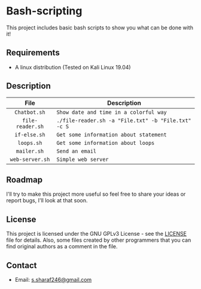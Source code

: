 # Bash-scripting
This project includes basic bash scripts to show you what can be done with it!

## Requirements
- A linux distribution (Tested on Kali Linux 19.04)

## Description

| File  | Description  |
|:-:|---|
| `Chatbot.sh`  | `Show date and time in a colorful way`  |
| `file-reader.sh`  | `./file-reader.sh -a "File.txt" -b "File.txt" -c S`  | 
| `if-else.sh`  | `Get some information about statement`  |
| `loops.sh`  | `Get some information about loops`  |
| `mailer.sh`  | `Send an email`  |
| `web-server.sh`  | `Simple web server`  |

## Roadmap
I'll try to make this project more useful so
feel free to share your ideas or report bugs, I'll look at that soon.

## License
This project is licensed under the GNU GPLv3 License - see the [LICENSE](LICENSE) file for details.
Also, some files created by other programmers that you can find original authors as a comment in the file.

## Contact
- Email: s.sharaf246@gmail.com
